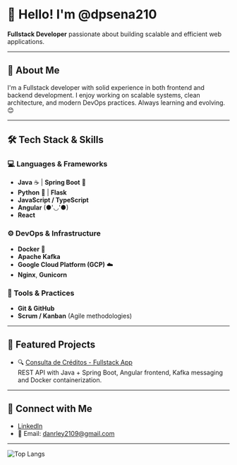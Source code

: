# 👋 Hello! I'm @dpsena210  
**Fullstack Developer** passionate about building scalable and efficient web applications.

---

## 🚀 About Me  
I'm a Fullstack developer with solid experience in both frontend and backend development. I enjoy working on scalable systems, clean architecture, and modern DevOps practices. Always learning and evolving. 😊

---

## 🛠️ Tech Stack & Skills

### 💻 Languages & Frameworks
- **Java** ☕ | **Spring Boot** 🍩  
- **Python** 🐍 | **Flask**  
- **JavaScript / TypeScript**  
- **Angular** (●'◡'●)  
- **React**

### ⚙️ DevOps & Infrastructure
- **Docker** 🐳  
- **Apache Kafka**  
- **Google Cloud Platform (GCP)** ☁️  
- **Nginx**, **Gunicorn**

### 🧰 Tools & Practices
- **Git & GitHub**  
- **Scrum / Kanban** (Agile methodologies)

---

## 📂 Featured Projects
- 🔍 [Consulta de Créditos - Fullstack App](https://github.com/dpsena210/consulta-creditos)  
  REST API with Java + Spring Boot, Angular frontend, Kafka messaging and Docker containerization.

---

## 🔗 Connect with Me
- [LinkedIn](https://www.linkedin.com/in/danrley-perez-sena-600292133/)  
- 📧 Email: danrley2109@gmail.com  

---

![Top Langs](https://github-readme-stats.vercel.app/api/top-langs/?username=dpsena210&layout=compact&theme=tokyonight)
